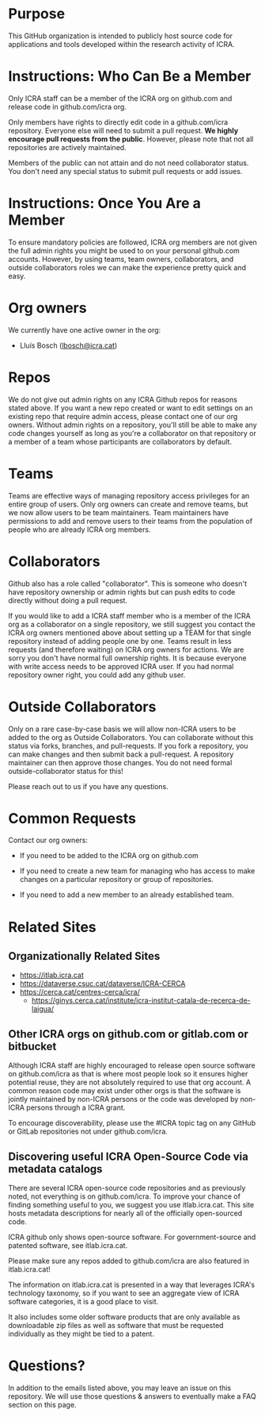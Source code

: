 # Purpose
This GitHub organization is intended to publicly host source code for
applications and tools developed within the research activity of ICRA.

# Instructions: Who Can Be a Member
Only ICRA staff can be a member of the ICRA org on github.com and release code
in github.com/icra org.

Only members have rights to directly edit code in a github.com/icra repository.
Everyone else will need to submit a pull request. <b>We highly encourage pull
requests from the public</b>. However, please note that not all repositories
are actively maintained.

Members of the public can not attain and do not need collaborator status. You
don't need any special status to submit pull requests or add issues.

# Instructions: Once You Are a Member
To ensure mandatory policies are followed, ICRA org members are not given the
full admin rights you might be used to on your personal github.com accounts.
However, by using teams, team owners, collaborators, and outside collaborators
roles we can make the experience pretty quick and easy.

# Org owners
We currently have one active owner in the org:
- Lluís Bosch (lbosch@icra.cat)

# Repos
We do not give out admin rights on any ICRA Github repos for reasons stated
above. If you want a new repo created or want to edit settings on an existing
repo that require admin access, please contact one of our org owners. Without
admin rights on a repository, you'll still be able to make any code changes
yourself as long as you're a collaborator on that repository or a member of a
team whose participants are collaborators by default.

# Teams
Teams are effective ways of managing repository access privileges for an entire
group of users. Only org owners can create and remove teams, but we now allow
users to be team maintainers. Team maintainers have permissions to add and
remove users to their teams from the population of people who are already ICRA
org members.

# Collaborators
Github also has a role called "collaborator". This is someone who doesn't have
repository ownership or admin rights but can push edits to code directly
without doing a pull request.

If you would like to add a ICRA staff member who is a member of the ICRA org as
a collaborator on a single repository, we still suggest you contact the ICRA
org owners mentioned above about setting up a TEAM for that single repository
instead of adding people one by one. Teams result in less requests (and
therefore waiting) on ICRA org owners for actions. We are sorry you don't have
normal full ownership rights. It is because everyone with write access needs to
be approved ICRA user. If you had normal repository owner right, you could add
any github user.

# Outside Collaborators
Only on a rare case-by-case basis we will allow non-ICRA users to be added to
the org as Outside Collaborators. You can collaborate without this status via
forks, branches, and pull-requests. If you fork a repository, you can make
changes and then submit back a pull-request. A repository maintainer can then
approve those changes. You do not need formal outside-collaborator status for
this!

Please reach out to us if you have any questions.

# Common Requests
Contact our org owners:

- If you need to be added to the ICRA org on github.com

- If you need to create a new team for managing who has access to
make changes on a particular repository or group of repositories.

- If you need to add a new member to an already established team.

# Related Sites

## Organizationally Related Sites

- https://itlab.icra.cat
- https://dataverse.csuc.cat/dataverse/ICRA-CERCA
- https://cerca.cat/centres-cerca/icra/
  - https://ginys.cerca.cat/institute/icra-institut-catala-de-recerca-de-laigua/

## Other ICRA orgs on github.com or gitlab.com or bitbucket
Although ICRA staff are highly encouraged to release open source software on
github.com/icra as that is where most people look so it ensures higher
potential reuse, they are not absolutely required to use that org account. A
common reason code may exist under other orgs is that the software is jointly
maintained by non-ICRA persons or the code was developed by non-ICRA persons
through a ICRA grant.

To encourage discoverability, please use the #ICRA topic tag on any GitHub or
GitLab repositories not under github.com/icra.

## Discovering useful ICRA Open-Source Code via metadata catalogs
There are several ICRA open-source code repositories and as previously
noted, not everything is on github.com/icra. To improve your chance of finding
something useful to you, we suggest you use itlab.icra.cat. This site hosts
metadata descriptions for nearly all of the officially open-sourced code.

ICRA github only shows open-source software. For government-source and patented
software, see itlab.icra.cat.

Please make sure any repos added to github.com/icra are also featured in
itlab.icra.cat!

The information on itlab.icra.cat is presented in a way that leverages
ICRA's technology taxonomy, so if you want to see an aggregate view of ICRA
software categories, it is a good place to visit.

It also includes some older software products that are only available as
downloadable zip files as well as software that must be requested individually
as they might be tied to a patent.

# Questions?
In addition to the emails listed above, you may leave an issue on this
repository. We will use those questions & answers to eventually make a FAQ
section on this page.
